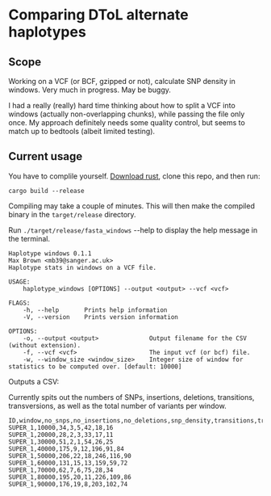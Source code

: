 # Comparing DToL alternate haplotypes

## Scope

Working on a VCF (or BCF, gzipped or not), calculate SNP density in windows. Very much in progress. May be buggy.

I had a really (really) hard time thinking about how to split a VCF into windows (actually non-overlapping chunks), while passing the file only once. My approach definitely needs some quality control, but seems to match up to bedtools (albeit limited testing).

## Current usage

You have to complile yourself. <a href="https://www.rust-lang.org/tools/install">Download rust</a>, clone this repo, and then run:

`cargo build --release`

Compiling may take a couple of minutes. This will then make the compiled binary in the `target/release` directory.

Run `./target/release/fasta_windows` --help to display the help message in the terminal.

```
Haplotype windows 0.1.1
Max Brown <mb39@sanger.ac.uk>
Haplotype stats in windows on a VCF file.

USAGE:
    haplotype_windows [OPTIONS] --output <output> --vcf <vcf>

FLAGS:
    -h, --help       Prints help information
    -V, --version    Prints version information

OPTIONS:
    -o, --output <output>              Output filename for the CSV (without extension).
    -f, --vcf <vcf>                    The input vcf (or bcf) file.
    -w, --window_size <window_size>    Integer size of window for statistics to be computed over. [default: 10000]
```

Outputs a CSV:

Currently spits out the numbers of SNPs, insertions, deletions, transitions, transversions, as well as the total number of variants per window.

```
ID,window,no_snps,no_insertions,no_deletions,snp_density,transitions,transversions
SUPER_1,10000,34,3,5,42,18,16
SUPER_1,20000,28,2,3,33,17,11
SUPER_1,30000,51,2,1,54,26,25
SUPER_1,40000,175,9,12,196,91,84
SUPER_1,50000,206,22,18,246,116,90
SUPER_1,60000,131,15,13,159,59,72
SUPER_1,70000,62,7,6,75,28,34
SUPER_1,80000,195,20,11,226,109,86
SUPER_1,90000,176,19,8,203,102,74
```
